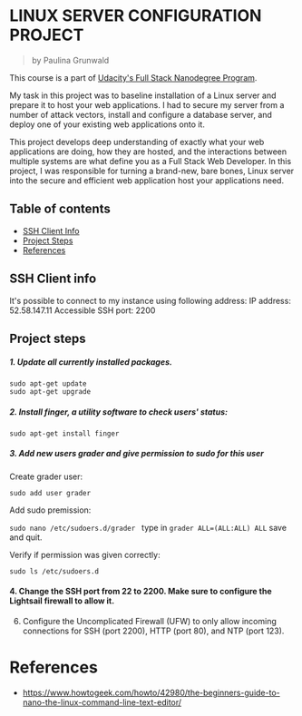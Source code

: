# LINUX SERVER CONFIGURATION PROJECT
> by Paulina Grunwald

This course is a part of [Udacity's Full Stack Nanodegree Program](https://www.udacity.com/nanodegree).

My task in this project was to baseline installation of a Linux server and prepare it to host your web applications. I had to secure my server from a number of attack vectors, install and configure a database server, and deploy one of your existing web applications onto it.

This project develops deep understanding of exactly what your web applications are doing, how they are hosted, and the interactions between multiple systems are what define you as a Full Stack Web Developer. In this project, I was  responsible for turning a brand-new, bare bones, Linux server into the secure and efficient web application host your applications need.

## Table of contents

- [SSH Client Info](#ssh-client-info)
- [Project Steps](#project-steps)
- [References](#references)


## SSH Client info

It's possible to connect to my instance using following address:
IP address: 52.58.147.11
Accessible SSH port: 2200

## Project steps

##### 1. Update all currently installed packages.
```
sudo apt-get update
sudo apt-get upgrade
```

##### 2. Install finger, a utility software to check users' status:
``sudo apt-get install finger``

##### 3. Add new users grader and give permission to sudo for this user
Create grader user:

``sudo add user grader``

Add sudo premission:

``sudo nano /etc/sudoers.d/grader `` type in ``grader ALL=(ALL:ALL) ALL`` save and quit.

Verify if permission was given correctly:

``sudo ls /etc/sudoers.d``



#### 4. Change the SSH port from 22 to 2200. Make sure to configure the Lightsail firewall to allow it.

6. Configure the Uncomplicated Firewall (UFW) to only allow incoming connections for SSH (port 2200), HTTP (port 80), and NTP (port 123).



# References
- https://www.howtogeek.com/howto/42980/the-beginners-guide-to-nano-the-linux-command-line-text-editor/
